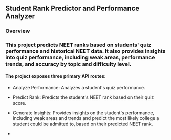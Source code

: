 ## Student Rank Predictor and Performance Analyzer

### Overview

### This project predicts NEET ranks based on students' quiz performance and historical NEET data. It also provides insights into quiz performance, including weak areas, performance trends, and accuracy by topic and difficulty level.


####  The project exposes three primary API routes:

- Analyze Performance: Analyzes a student's quiz performance.

- Predict Rank: Predicts the student's NEET rank based on their quiz score.

- Generate Insights: Provides insights on the student's performance, including weak areas and trends and predict the most likely college a student could be admitted to, based on their predicted NEET rank.

- 
